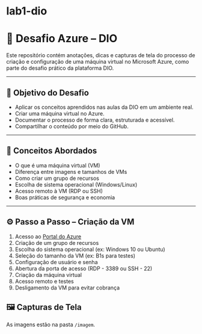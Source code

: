 # lab1-dio
# 🚀 Desafio Azure – DIO

Este repositório contém anotações, dicas e capturas de tela do processo de criação e configuração de uma máquina virtual no Microsoft Azure, como parte do desafio prático da plataforma DIO.

---

## 🎯 Objetivo do Desafio

- Aplicar os conceitos aprendidos nas aulas da DIO em um ambiente real.
- Criar uma máquina virtual no Azure.
- Documentar o processo de forma clara, estruturada e acessível.
- Compartilhar o conteúdo por meio do GitHub.

---

## 🧠 Conceitos Abordados

- O que é uma máquina virtual (VM)
- Diferença entre imagens e tamanhos de VMs
- Como criar um grupo de recursos
- Escolha de sistema operacional (Windows/Linux)
- Acesso remoto à VM (RDP ou SSH)
- Boas práticas de segurança e economia

---

## ⚙️ Passo a Passo – Criação da VM

1. Acesso ao [Portal do Azure](https://portal.azure.com/)
2. Criação de um grupo de recursos
3. Escolha do sistema operacional (ex: Windows 10 ou Ubuntu)
4. Seleção do tamanho da VM (ex: B1s para testes)
5. Configuração de usuário e senha
6. Abertura da porta de acesso (RDP - 3389 ou SSH - 22)
7. Criação da máquina virtual
8. Acesso remoto e testes
9. Desligamento da VM para evitar cobrança


## 🖼️ Capturas de Tela

As imagens estão na pasta `/imagem`.

